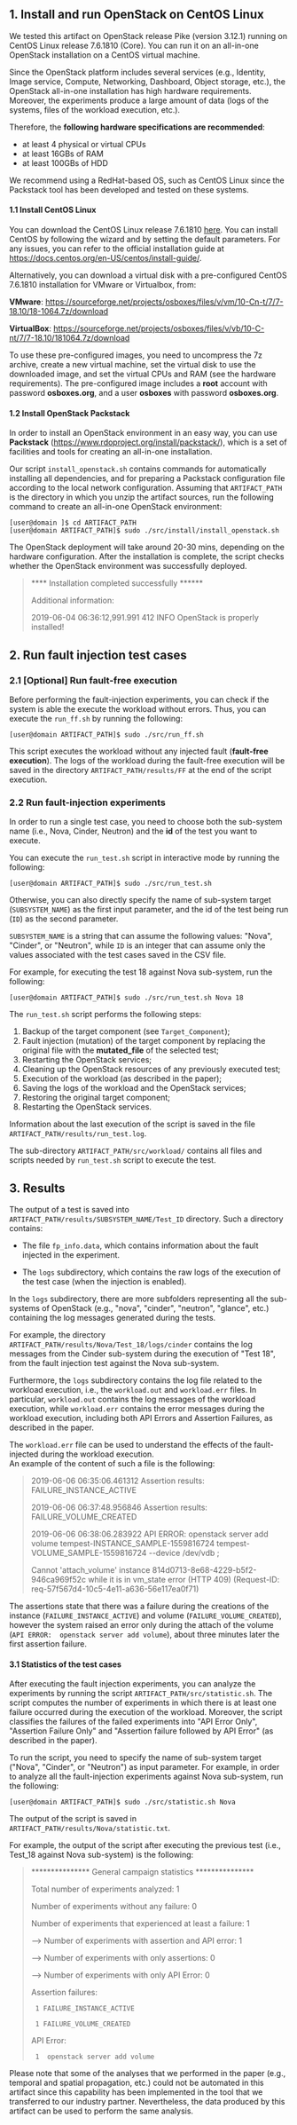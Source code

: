 ## 1. Install and run OpenStack on CentOS Linux

We tested this artifact on OpenStack release Pike (version 3.12.1) running on CentOS Linux release 7.6.1810 (Core).
You can run it on an all-in-one OpenStack installation on a CentOS virtual machine.

Since the OpenStack platform includes several services (e.g., Identity, Image service, Compute, Networking, Dashboard, Object storage, etc.), the OpenStack all-in-one installation has high hardware requirements.
Moreover, the experiments produce a large amount of data (logs of the systems, files of the workload execution, etc.). 

Therefore, the **following hardware specifications are recommended**:

- at least 4 physical or virtual CPUs
- at least 16GBs of RAM
- at least 100GBs of HDD

We recommend using a RedHat-based OS, such as CentOS Linux since the Packstack tool has been developed and tested on these systems. 


#### 1.1 Install CentOS Linux

You can download the CentOS Linux release 7.6.1810 [here](http://isoredirect.centos.org/centos/7/isos/x86_64/).
You can install CentOS by following the wizard and by setting the default parameters. For any issues, you can refer to the official installation guide at https://docs.centos.org/en-US/centos/install-guide/.

Alternatively, you can download a virtual disk with a pre-configured CentOS 7.6.1810 installation for VMware or Virtualbox, from: 

**VMware**: https://sourceforge.net/projects/osboxes/files/v/vm/10-Cn-t/7/7-18.10/18-1064.7z/download

**VirtualBox**: https://sourceforge.net/projects/osboxes/files/v/vb/10-C-nt/7/7-18.10/181064.7z/download

To use these pre-configured images, you need to uncompress the 7z archive, create a new virtual machine, set the virtual disk to use the downloaded image, and set the virtual CPUs and RAM (see the hardware requirements). The pre-configured image includes a **root** account with password **osboxes.org**, and a user **osboxes** with password **osboxes.org**.


#### 1.2 Install OpenStack Packstack

In order to install an OpenStack environment in an easy way, you can use **Packstack** (https://www.rdoproject.org/install/packstack/), which is a set of facilities and tools for creating an all-in-one installation.


Our script ``install_openstack.sh`` contains commands for automatically installing all dependencies, and for preparing a Packstack configuration file according to the local network configuration.
Assuming that `ARTIFACT_PATH` is the directory in which you unzip the artifact sources, run the following command to create an all-in-one OpenStack environment:

```
[user@domain ]$ cd ARTIFACT_PATH
[user@domain ARTIFACT_PATH]$ sudo ./src/install/install_openstack.sh
```

The OpenStack deployment will take around 20-30 mins, depending on the hardware configuration.
After the installation is complete, the script checks whether the OpenStack environment was successfully deployed.

> **** Installation completed successfully ****** 
>
> Additional information:
>
> 2019-06-04 06:36:12,991.991 412 INFO OpenStack is properly installed!




## 2. Run fault injection test cases

### 2.1 [Optional] Run fault-free execution

Before performing the fault-injection experiments, you can check if the system is able the execute the workload without errors. Thus, you can execute the ``run_ff.sh`` by running the following:

```
[user@domain ARTIFACT_PATH]$ sudo ./src/run_ff.sh
```

This script executes the workload without any injected fault (**fault-free execution**). The logs of the workload during the fault-free execution will be saved in the directory `ARTIFACT_PATH/results/FF` at the end of the script execution.

### 2.2 Run fault-injection experiments

In order to run a single test case, you need to choose both the sub-system name (i.e., Nova, Cinder, Neutron) and the **id** of the test you want to execute. 

You can execute the ``run_test.sh`` script in interactive mode by running the following:

```
[user@domain ARTIFACT_PATH]$ sudo ./src/run_test.sh
```

Otherwise, you can also directly specify the name of sub-system target (`SUBSYSTEM_NAME`) as the first input parameter, and the id of the test being run (`ID`) as the second parameter.

`SUBSYSTEM_NAME` is a string that can assume the following values: "Nova", "Cinder", or "Neutron", while `ID` is an integer that can assume only the values associated with the test cases saved in the CSV file. 

For example, for executing the test 18 against Nova sub-system, run the following:

```
[user@domain ARTIFACT_PATH]$ sudo ./src/run_test.sh Nova 18
```

The ``run_test.sh`` script performs the following steps:

1.  Backup of the target component (see `Target_Component`);
2.  Fault injection (mutation) of the target component by replacing the original file with the **mutated_file** of the selected test;
3.  Restarting the OpenStack services;
4.  Cleaning up the OpenStack resources of any previously executed test;
5.  Execution of the workload (as described in the paper);
6.  Saving the logs of the workload and the OpenStack services;
7.  Restoring the original target component;
8.  Restarting the OpenStack services.

Information about the last execution of the script is saved in the file `ARTIFACT_PATH/results/run_test.log`.

The sub-directory `ARTIFACT_PATH/src/workload/` contains all files and scripts needed by ``run_test.sh`` script to execute the test. 

## 3. Results

The output of a test is saved into `ARTIFACT_PATH/results/SUBSYSTEM_NAME/Test_ID` directory. Such a directory contains:

*   The file `fp_info.data`, which contains information about the fault injected in the experiment.

*   The `logs` subdirectory, which contains the raw logs of the execution of the test case (when the injection is enabled).


In the `logs` subdirectory, there are more subfolders representing all the sub-systems of OpenStack (e.g., "nova", "cinder", "neutron", "glance", etc.) containing the log messages generated during the tests.

For example, the directory `ARTIFACT_PATH/results/Nova/Test_18/logs/cinder` contains the log messages from the Cinder sub-system during the execution of "Test 18", from the fault injection test against the Nova sub-system. 

Furthermore, the `logs` subdirectory contains the log file related to the workload execution, i.e., the `workload.out` and `workload.err` files.
In particular,  `workload.out` contains the log messages of the workload execution, while `workload.err`  contains the error messages during the workload execution, including both API Errors and Assertion Failures, as described in the paper.


The `workload.err` file can be used to understand the effects of the fault-injected during the workload execution.  
An example of the content of such a file is the following: 


> 2019-06-06 06:35:06.461312  Assertion results: FAILURE_INSTANCE_ACTIVE
>
> 2019-06-06 06:37:48.956846  Assertion results: FAILURE_VOLUME_CREATED
>
> 2019-06-06 06:38:06.283922  API ERROR:  openstack server add volume tempest-INSTANCE_SAMPLE-1559816724 tempest-VOLUME_SAMPLE-1559816724 --device /dev/vdb ;
>
>  Cannot 'attach_volume' instance 814d0713-8e68-4229-b5f2-946ca969f52c while it is in vm_state error (HTTP 409) (Request-ID: req-57f567d4-10c5-4e11-a636-56e117ea0f71)

The assertions state that there was a failure during the creations of the instance (`FAILURE_INSTANCE_ACTIVE`) and volume (`FAILURE_VOLUME_CREATED`), however the system raised an error only during the attach 
of the volume (`API ERROR:  openstack server add volume`), about three minutes later the first assertion failure. 

#### 3.1 Statistics of the test cases

After executing the fault injection experiments, you can analyze the experiments by running the script `ARTIFACT_PATH/src/statistic.sh`. 
The script computes the number of experiments in which there is at least one failure occurred during the execution of the workload.
Moreover, the script classifies the failures of the failed experiments into "API Error Only", "Assertion Failure Only" and 
"Assertion failure followed by API Error" (as described in the paper).

To run the script, you need to specify the name of sub-system target ("Nova", "Cinder", or "Neutron") as input parameter. 
For example, in order to analyze all the fault-injection experiments against Nova sub-system, run the following:

```
[user@domain ARTIFACT_PATH]$ sudo ./src/statistic.sh Nova
```


The output of the script is saved in `ARTIFACT_PATH/results/Nova/statistic.txt`.

For example, the output of the script after executing the previous test (i.e., Test_18 against Nova sub-system) is the following:

>  *************** General campaign statistics ***************
>
> Total number of experiments analyzed: 1
>
> Number of experiments without any failure: 0
>
> Number of experiments that experienced at least a failure: 1
>
> --> Number of experiments with assertion and API error: 1
>
> --> Number of experiments with only assertions: 0
>
> --> Number of experiments with only API Error: 0
>
> Assertion failures:
>
>      1 FAILURE_INSTANCE_ACTIVE
>
>      1 FAILURE_VOLUME_CREATED
>
> API Error:
>
>      1  openstack server add volume


Please note that some of the analyses that we performed in the paper (e.g., temporal and spatial propagation, etc.) could not be automated in this artifact since this capability has been implemented in the tool that we transferred to our industry partner. 
Nevertheless, the data produced by this artifact can be used to perform the same analysis.




